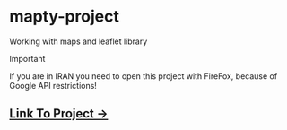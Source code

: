 # mapty-project
Working with maps and leaflet library 

> [!IMPORTANT]  
> If you are in IRAN you need to open this project with FireFox, because of Google API restrictions!
## [Link To Project &rarr;](https://mapty-project.pages.dev/)
